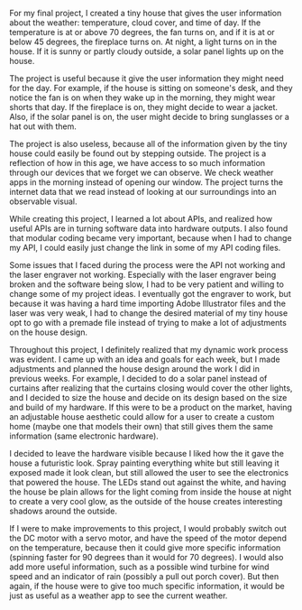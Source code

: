   For my final project, I created a tiny house that gives the user information about the weather: temperature, cloud cover, and time of day. If the temperature is at or above 70 degrees, the fan turns on, and if it is at or below 45 degrees, the fireplace turns on. At night, a light turns on in the house. If it is sunny or partly cloudy outside, a solar panel lights up on the house.
  
  The project is useful because it give the user information they might need for the day. For example, if the house is sitting on someone's desk, and they notice the fan is on when they wake up in the morning, they might wear shorts that day. If the fireplace is on, they might decide to wear a jacket. Also, if the solar panel is on, the user might decide to bring sunglasses or a hat out with them.
  
  The project is also useless, because all of the information given by the tiny house could easily be found out by stepping outside. The project is a reflection of how in this age, we have access to so much information through our devices that we forget we can observe. We check weather apps in the morning instead of opening our window. The project turns the internet data that we read instead of looking at our surroundings into an observable visual. 
  
  While creating this project, I learned a lot about APIs, and realized how useful APIs are in turning software data into hardware outputs. I also found that modular coding became very important, because when I had to change my API, I could easily just change the link in some of my API coding files.
  
  Some issues that I faced during the process were the API not working and the laser engraver not working. Especially with the laser engraver being broken and the software being slow, I had to be very patient and willing to change some of my project ideas. I eventually got the engraver to work, but because it was having a hard time importing Adobe Illustrator files and the laser was very weak, I had to change the desired material of my tiny house opt to go with a premade file instead of trying to make a lot of adjustments on the house design.
  
  Throughout this project, I definitely realized that my dynamic work process was evident. I came up with an idea and goals for each week, but I made adjustments and planned the house design around the work I did in previous weeks. For example, I decided to do a solar panel instead of curtains after realizing that the curtains closing would cover the other lights, and I decided to size the house and decide on its design based on the size and build of my hardware. If this were to be a product on the market, having an adjustable house aesthetic could allow for a user to create a custom home (maybe one that models their own) that still gives them the same information (same electronic hardware).
  
  I decided to leave the hardware visible because I liked how the it gave the house a futuristic look. Spray painting everything white but still leaving it exposed made it look clean, but still allowed the user to see the electronics that powered the house. The LEDs stand out against the white, and having the house be plain allows for the light coming from inside the house at night to create a very cool glow, as the outside of the house creates interesting shadows around the outside.
  
  If I were to make improvements to this project, I would probably switch out the DC motor with a servo motor, and have the speed of the motor depend on the temperature, because then it could give more specific information (spinning faster for 90 degrees than it would for 70 degrees). I would also add more useful information, such as a possible wind turbine for wind speed and an indicator of rain (possibly a pull out porch cover). But then again, if the house were to give too much specific information, it would be just as useful as a weather app to see the current weather.
